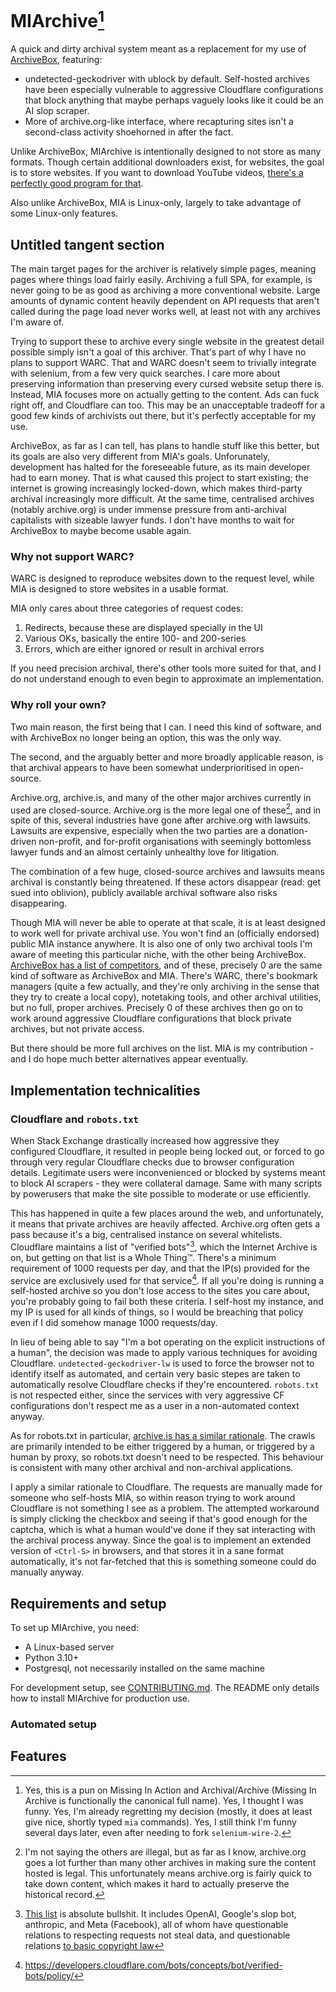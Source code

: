 # MIArchive[^1]

A quick and dirty archival system meant as a replacement for my use of [ArchiveBox](https://github.com/ArchiveBox/ArchiveBox), featuring:

* undetected-geckodriver with ublock by default. Self-hosted archives have been especially vulnerable to aggressive Cloudflare configurations that block anything that maybe perhaps vaguely looks like it could be an AI slop scraper.
* More of archive.org-like interface, where recapturing sites isn't a second-class activity shoehorned in after the fact.

Unlike ArchiveBox, MIArchive is intentionally designed to not store as many formats. Though certain additional downloaders exist, for websites, the goal is to store websites. If you want to download YouTube videos, [there's a perfectly good program for that](https://github.com/yt-dlp/yt-dlp).

Also unlike ArchiveBox, MIA is Linux-only, largely to take advantage of some Linux-only features.

## Untitled tangent section

The main target pages for the archiver is relatively simple pages, meaning pages where things load fairly easily. Archiving a full SPA, for example, is never going to be as good as archiving a more conventional website. Large amounts of dynamic content heavily dependent on API requests that aren't called during the page load never works well, at least not with any archives I'm aware of.

Trying to support these to archive every single website in the greatest detail possible simply isn't a goal of this archiver. That's part of why I have no plans to support  WARC. That and WARC doesn't seem to trivially integrate with selenium, from a few very quick searches. I care more about preserving information than preserving every cursed website setup there is. Instead, MIA focuses more on actually getting to the content. Ads can fuck right off, and Cloudflare can too. This may be an unacceptable tradeoff for a good few kinds of archivists out there, but it's perfectly acceptable for my use.

ArchiveBox, as far as I can tell, has plans to handle stuff like this better, but its goals are also very different from MIA's goals. Unforunately, development has halted for the foreseeable future, as its main developer had to earn money. That is what caused this project to start existing; the internet is growing increasingly locked-down, which makes third-party archival increasingly more difficult. At the same time, centralised archives (notably archive.org) is under immense pressure from anti-archival capitalists with sizeable lawyer funds. I don't have months to wait for ArchiveBox to maybe become usable again.

### Why not support WARC?

WARC is designed to reproduce websites down to the request level, while MIA is designed to store websites in a usable format.

MIA only cares about three categories of request codes:

1. Redirects, because these are displayed specially in the UI
2. Various OKs, basically the entire 100- and 200-series
3. Errors, which are either ignored or result in archival errors

If you need precision archival, there's other tools more suited for that, and I do not understand enough to even begin to approximate an implementation.

### Why roll your own?

Two main reason, the first being that I can. I need this kind of software, and with ArchiveBox no longer being an option, this was the only way.

The second, and the arguably better and more broadly applicable reason, is that archival appears to have been somewhat underprioritised in open-source.

Archive.org, archive.is, and many of the other major archives currently in used are closed-source. Archive.org is the more legal one of these[^2], and in spite of this, several industries have gone after archive.org with lawsuits. Lawsuits are expensive, especially when the two parties are a donation-driven non-profit, and for-profit organisations with seemingly bottomless lawyer funds and an almost certainly unhealthy love for litigation.

The combination of a few huge, closed-source archives and lawsuits means archival is constantly being threatened. If these actors disappear (read: get sued into oblivion), publicly available archival software also risks disappearing.

Though MIA will never be able to operate at that scale, it is at least designed to work well for private archival use. You won't find an (officially endorsed) public MIA instance anywhere. It is also one of only two archival tools I'm aware of meeting this particular niche, with the other being ArchiveBox. [ArchiveBox has a list of competitors](https://github.com/ArchiveBox/ArchiveBox/wiki/Web-Archiving-Community#other-archivebox-alternatives), and of these, precisely 0 are the same kind of software as ArchiveBox and MIA. There's WARC, there's bookmark managers (quite a few actually, and they're only archiving in the sense that they try to create a local copy), notetaking tools, and other archival utilities, but no full, proper archives. Precisely 0 of these archives then go on to work around aggressive Cloudflare configurations that block private archives, but not private access.

But there should be more full archives on the list. MIA is my contribution - and I do hope much better alternatives appear eventually.

## Implementation technicalities

### Cloudflare and `robots.txt`

When Stack Exchange drastically increased how aggressive they configured Cloudflare, it resulted in people being locked out, or forced to go through very regular Cloudflare checks due to browser configuration details. Legitimate users were inconvenienced or blocked by systems meant to block AI scrapers - they were collateral damage. Same with many scripts by powerusers that make the site possible to moderate or use efficiently.

This has happened in quite a few places around the web, and unfortunately, it means that private archives are heavily affected. Archive.org often gets a pass because it's a big, centralised instance on several whitelists. Cloudflare maintains a list of "verified bots"[^3], which the Internet Archive is on, but getting on that list is a Whole Thing:tm:. There's a minimum requirement of 1000 requests per day, and that the IP(s) provided for the service are exclusively used for that service[^4]. If all you're doing is running a self-hosted archive so you don't lose access to the sites you care about, you're probably going to fail both these criteria. I self-host my instance, and my IP is used for all kinds of things, so I would be breaching that policy even if I did somehow manage 1000 requests/day.

In lieu of being able to say "I'm a bot operating on the explicit instructions of a human", the decision was made to apply various techniques for avoiding Cloudflare. `undetected-geckodriver-lw` is used to force the browser not to identify itself as automated, and certain very basic stepes are taken to automatically resolve Cloudflare checks if they're encountered. `robots.txt` is not respected either, since the services with very aggressive CF configurations don't respect me as a user in a non-automated context anyway.

As for robots.txt in particular, [archive.is has a similar rationale](https://archive.is/faq). The crawls are primarily intended to be either triggered by a human, or triggered by a human by proxy, so robots.txt doesn't need to be respected. This behaviour is consistent with many other archival and non-archival applications.

I apply a similar rationale to Cloudflare. The requests are manually made for someone who self-hosts MIA, so within reason trying to work around Cloudflare is not something I see as a problem. The attempted workaround is simply clicking the checkbox and seeing if that's good enough for the captcha, which is what a human would've done if they sat interacting with the archival process anyway. Since the goal is to implement an extended version of `<Ctrl-S>` in browsers, and that stores it in a sane format automatically, it's not far-fetched that this is something someone could do manually anyway.

## Requirements and setup

To set up MIArchive, you need:

* A Linux-based server
* Python 3.10+
* Postgresql, not necessarily installed on the same machine

For development setup, see [CONTRIBUTING.md](CONTRIBUTING.md). The README only details how to install MIArchive for production use.

### Automated setup

## Features

[^1]: Yes, this is a pun on Missing In Action and Archival/Archive (Missing In Archive is functionally the canonical full name). Yes, I thought I was funny. Yes, I'm already regretting my decision (mostly, it does at least give nice, shortly typed `mia` commands). Yes, I still think I'm funny several days later, even after needing to fork `selenium-wire-2`.
[^2]: I'm not saying the others are illegal, but as far as I know, archive.org goes a lot further than many other archives in making sure the content hosted is legal. This unfortunately means archive.org is fairly quick to take down content, which makes it hard to actually preserve the historical record.
[^3]: [This list](https://radar.cloudflare.com/bots#verified-bots) is absolute bullshit. It includes OpenAI, Google's slop bot, anthropic, and Meta (Facebook), all of whom have questionable relations to respecting requests not steal data, and questionable relations [to basic copyright law](https://arstechnica.com/tech-policy/2025/02/meta-torrented-over-81-7tb-of-pirated-books-to-train-ai-authors-say/)
[^4]: https://developers.cloudflare.com/bots/concepts/bot/verified-bots/policy/
